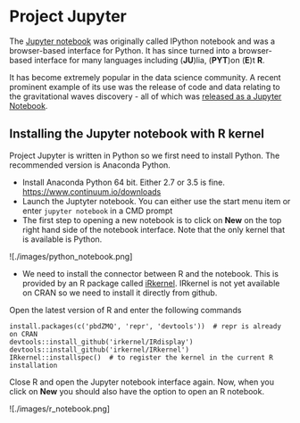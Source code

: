 # Project Jupyter

The [Jupyter notebook](http://jupyter.org/) was originally called IPython notebook and was a browser-based interface for Python. It has since turned into a browser-based interface for many languages including (**JU**)lia, (**PYT**)on (**E**)t **R**.

It has become extremely popular in the data science community. A recent prominent example of its use was the release of code and data relating to the gravitational waves discovery - all of which was [released as a Jupyter Notebook](https://losc.ligo.org/s/events/GW150914/GW150914_tutorial.html).

## Installing the Jupyter notebook with R kernel

Project Jupyter is written in Python so we first need to install Python. The recommended version is Anaconda Python.

* Install Anaconda Python 64 bit. Either 2.7 or 3.5 is fine. https://www.continuum.io/downloads
* Launch the Juptyter notebook. You can either use the start menu item or enter `jupyter notebook` in a CMD prompt
* The first step to opening a new notebook is to click on **New** on the top right hand side of the notebook interface. Note that the only kernel that is available is Python.

![./images/python_notebook.png]

* We need to install the connector between R and the notebook. This is provided by an R package called [iRkernel](https://github.com/IRkernel/IRkernel). IRkernel is not yet available on CRAN so we need to install it directly from github.

Open the latest version of R and enter the following commands

    install.packages(c('pbdZMQ', 'repr', 'devtools'))  # repr is already on CRAN
    devtools::install_github('irkernel/IRdisplay')
    devtools::install_github('irkernel/IRkernel')
    IRkernel::installspec()  # to register the kernel in the current R installation

Close R and open the Jupyter notebook interface again. Now, when you click on **New** you should also have the option to open an R notebook.

![./images/r_notebook.png]

